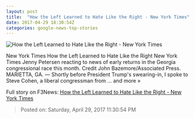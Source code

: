 ```yaml
---
layout: post
title:  "How the Left Learned to Hate Like the Right - New York Times"
date: 2017-04-29 18:30:54Z
categories: google-news-top-stories
---
```


![How the Left Learned to Hate Like the Right - New York Times](https://static01.nyt.com/images/2017/04/30/opinion/sunday/30goldberg/30goldberg-facebookJumbo-v2.jpg)

New York Times How the Left Learned to Hate Like the Right New York Times Jenny Petersen reacting to news of early returns in the Georgia congressional race this month. Credit John Bazemore/Associated Press. MARIETTA, GA. — Shortly before President Trump's swearing-in, I spoke to Steve Cohen, a liberal congressman from ... and more »


Full story on F3News: [How the Left Learned to Hate Like the Right - New York Times](http://www.f3nws.com/n/CCEvmG)

> Posted on: Saturday, April 29, 2017 11:30:54 PM
